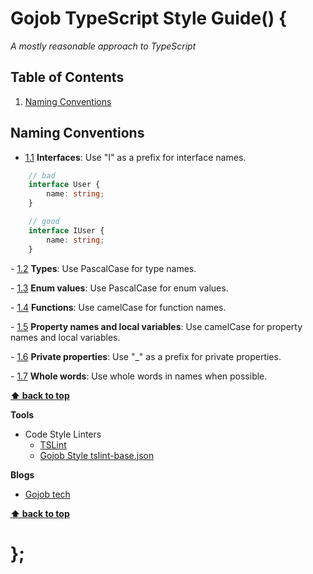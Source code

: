 # Gojob TypeScript Style Guide() {

*A mostly reasonable approach to TypeScript*

## Table of Contents

  1. [Naming Conventions](#naming-conventions)

## Naming Conventions

  <a name="naming-conventions--interfaces"></a><a name="1.1"></a>
  - [1.1](#naming-conventions--interfaces) **Interfaces**: Use "I" as a prefix for interface names.
  
  ```typescript
      // bad
      interface User {
          name: string;
      }
  
      // good
      interface IUser {
          name: string;
      }
  ```

  <a name="naming-conventions--types"></a><a name="1.2"></a>
    - [1.2](#naming-conventions--types) **Types**: Use PascalCase for type names.
    
  <a name="naming-conventions--enum-values"></a><a name="1.3"></a>
    - [1.3](#naming-conventions--enum-values) **Enum values**: Use PascalCase for enum values.
    
  <a name="naming-conventions--functions"></a><a name="1.4"></a>
    - [1.4](#naming-conventions--functions) **Functions**: Use camelCase for function names.
    
  <a name="naming-conventions--property-local-var"></a><a name="1.5"></a>
    - [1.5](#naming-conventions--property-local-var) **Property names and local variables**: Use camelCase for property names and local variables.
        
  <a name="naming-conventions--private-properties"></a><a name="1.6"></a>
    - [1.6](#naming-conventions--private-properties) **Private properties**: Use "_" as a prefix for private properties.

  <a name="naming-conventions--whole-words"></a><a name="1.7"></a>
    - [1.7](#naming-conventions--whole-words) **Whole words**: Use whole words in names when possible.


**[⬆ back to top](#table-of-contents)**


**Tools**

  - Code Style Linters
    - [TSLint](https://palantir.github.io/tslint/) 
    - [Gojob Style tslint-base.json](https://github.com/gojob-1337/typescript/blob/master/package/tslint-config-gojob/tslint-base.json)

**Blogs**

  - [Gojob tech](https://tech.gojob.com/)

**[⬆ back to top](#table-of-contents)**

# };